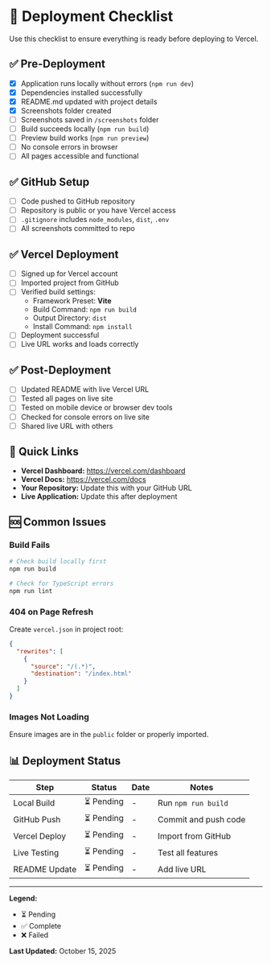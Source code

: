 # 🚀 Deployment Checklist

Use this checklist to ensure everything is ready before deploying to Vercel.

## ✅ Pre-Deployment

- [x] Application runs locally without errors (`npm run dev`)
- [x] Dependencies installed successfully
- [x] README.md updated with project details
- [x] Screenshots folder created
- [ ] Screenshots saved in `/screenshots` folder
- [ ] Build succeeds locally (`npm run build`)
- [ ] Preview build works (`npm run preview`)
- [ ] No console errors in browser
- [ ] All pages accessible and functional

## ✅ GitHub Setup

- [ ] Code pushed to GitHub repository
- [ ] Repository is public or you have Vercel access
- [ ] `.gitignore` includes `node_modules`, `dist`, `.env`
- [ ] All screenshots committed to repo

## ✅ Vercel Deployment

- [ ] Signed up for Vercel account
- [ ] Imported project from GitHub
- [ ] Verified build settings:
  - Framework Preset: **Vite**
  - Build Command: `npm run build`
  - Output Directory: `dist`
  - Install Command: `npm install`
- [ ] Deployment successful
- [ ] Live URL works and loads correctly

## ✅ Post-Deployment

- [ ] Updated README with live Vercel URL
- [ ] Tested all pages on live site
- [ ] Tested on mobile device or browser dev tools
- [ ] Checked for console errors on live site
- [ ] Shared live URL with others

## 🔗 Quick Links

- **Vercel Dashboard:** https://vercel.com/dashboard
- **Vercel Docs:** https://vercel.com/docs
- **Your Repository:** Update this with your GitHub URL
- **Live Application:** Update this after deployment

## 🆘 Common Issues

### Build Fails

```bash
# Check build locally first
npm run build

# Check for TypeScript errors
npm run lint
```

### 404 on Page Refresh

Create `vercel.json` in project root:

```json
{
  "rewrites": [
    {
      "source": "/(.*)",
      "destination": "/index.html"
    }
  ]
}
```

### Images Not Loading

Ensure images are in the `public` folder or properly imported.

## 📊 Deployment Status

| Step          | Status     | Date | Notes                |
| ------------- | ---------- | ---- | -------------------- |
| Local Build   | ⏳ Pending | -    | Run `npm run build`  |
| GitHub Push   | ⏳ Pending | -    | Commit and push code |
| Vercel Deploy | ⏳ Pending | -    | Import from GitHub   |
| Live Testing  | ⏳ Pending | -    | Test all features    |
| README Update | ⏳ Pending | -    | Add live URL         |

---

**Legend:**

- ⏳ Pending
- ✅ Complete
- ❌ Failed

**Last Updated:** October 15, 2025

